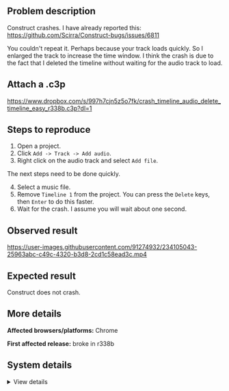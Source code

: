 ## Problem description

Construct crashes. I have already reported this: https://github.com/Scirra/Construct-bugs/issues/6811

You couldn't repeat it. Perhaps because your track loads quickly. So I enlarged the track to increase the time window. I think the crash is due to the fact that I deleted the timeline without waiting for the audio track to load.

## Attach a .c3p

https://www.dropbox.com/s/997h7cjn5z5o7fk/crash_timeline_audio_delete_timeline_easy_r338b.c3p?dl=1

## Steps to reproduce

1. Open a project.
2. Click `Add -> Track -> Add audio`.
3. Right click on the audio track and select `Add file`.

The next steps need to be done quickly.

4. Select a music file.
5. Remove `Timeline 1` from the project. You can press the `Delete` keys, then `Enter` to do this faster.
6. Wait for the crash. I assume you will wait about one second.

## Observed result

https://user-images.githubusercontent.com/91274932/234105043-25963abc-c49c-4320-b3d8-2cd1c58ead3c.mp4

## Expected result

Construct does not crash.

## More details



**Affected browsers/platforms:** Chrome

**First affected release:** broke in r338b

## System details

<details><summary>View details</summary>

Error report information
Type: unhandled exception
File: https://editor.construct.net/r338/components/bars/timelineBar/timelineBar.js, line 181, col 86
Message: Uncaught TypeError: Cannot read properties of null (reading 'Cta')
Stack: TypeError: Cannot read properties of null (reading 'Cta') at k2.oEc (https://editor.construct.net/r338/components/bars/timelineBar/timelineBar.js:181:86) at Array. (https://editor.construct.net/r338/components/bars/timelineBar/timelineBar.js:162:194) at window.ufb.dispatchEvent (https://editor.construct.net/r338/main.js:1235:42) at window.ufb.uk (https://editor.construct.net/r338/main.js:2521:250) at d.Wca (https://editor.construct.net/r338/projectResources.js:997:415) at k2.KDc (https://editor.construct.net/r338/components/bars/timelineBar/timelineBar.js:185:289) at Array. (https://editor.construct.net/r338/components/bars/timelineBar/timelineBar.js:168:331) at window.ufb.dispatchEvent (https://editor.construct.net/r338/main.js:1235:42) at window.ufb.AE (https://editor.construct.net/r338/main.js:2521:477) at AudioContext. (https://editor.construct.net/r338/projectResources.js:1244:30)
Construct version: r338
URL: https://editor.construct.net/r338/
Date: Mon Apr 24 2023 22:57:45 GMT+0300 (Восточная Европа, летнее время)
Uptime: 206.7 s

Platform information
Product: Construct 3 r338 (beta)
Browser: Chrome 109.0.5414.120
Browser engine: Chromium
Context: browser
Operating system: Windows NT 0.1.0
Device type: desktop
Device pixel ratio: 1
Logical CPU cores: 2
Approx. device memory: 4 GB
User agent: Mozilla/5.0 (Windows NT 10.0; Win64; x64) AppleWebKit/537.36 (KHTML, like Gecko) Chrome/109.0.0.0 Safari/537.36
Language setting: en-US

WebGL information
Version string: WebGL 2.0 (OpenGL ES 3.0 Chromium)
Numeric version: 2
Supports NPOT textures: yes
Supports GPU profiling: no
Supports highp precision: yes
Vendor: Google Inc. (Google)
Renderer: ANGLE (Google, Vulkan 1.3.0 (SwiftShader Device (Subzero) (0x0000C0DE)), SwiftShader driver)
Major performance caveat: yes
Maximum texture size: 8192
Point size range: 1 to 1023
Extensions: EXT_color_buffer_float, EXT_color_buffer_half_float, EXT_float_blend, EXT_texture_compression_bptc, EXT_texture_compression_rgtc, EXT_texture_filter_anisotropic, OES_draw_buffers_indexed, OES_texture_float_linear, WEBGL_compressed_texture_astc, WEBGL_compressed_texture_etc, WEBGL_compressed_texture_etc1, WEBGL_compressed_texture_s3tc, WEBGL_compressed_texture_s3tc_srgb, WEBGL_debug_renderer_info, WEBGL_lose_context, WEBGL_multi_draw, OVR_multiview2

</details>
